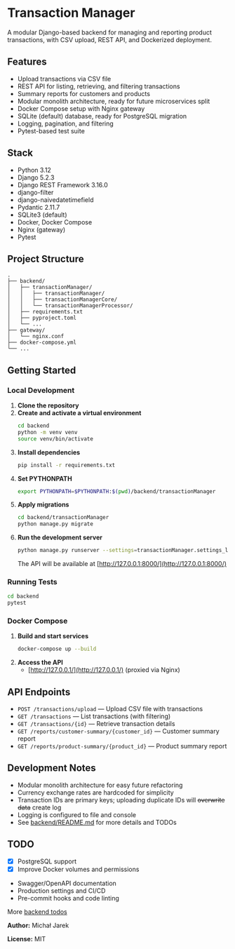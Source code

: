 # Transaction Manager

A modular Django-based backend for managing and reporting product transactions, with CSV upload, REST API, and Dockerized deployment.

## Features

- Upload transactions via CSV file
- REST API for listing, retrieving, and filtering transactions
- Summary reports for customers and products
- Modular monolith architecture, ready for future microservices split
- Docker Compose setup with Nginx gateway
- SQLite (default) database, ready for PostgreSQL migration
- Logging, pagination, and filtering
- Pytest-based test suite

## Stack

- Python 3.12
- Django 5.2.3
- Django REST Framework 3.16.0
- django-filter
- django-naivedatetimefield
- Pydantic 2.11.7
- SQLite3 (default)
- Docker, Docker Compose
- Nginx (gateway)
- Pytest

## Project Structure

```
.
├── backend/
│   ├── transactionManager/
│   │   ├── transactionManager/
│   │   ├── transactionManagerCore/
│   │   └── transactionManagerProcessor/
│   ├── requirements.txt
│   ├── pyproject.toml
│   └── ...
├── gateway/
│   └── nginx.conf
├── docker-compose.yml
└── ...
```

## Getting Started

### Local Development

1. **Clone the repository**
2. **Create and activate a virtual environment**
   ```sh
   cd backend
   python -m venv venv
   source venv/bin/activate
   ```
3. **Install dependencies**
   ```sh
   pip install -r requirements.txt
   ```
4. **Set PYTHONPATH**
   ```sh
   export PYTHONPATH=$PYTHONPATH:$(pwd)/backend/transactionManager
   ```
5. **Apply migrations**
   ```sh
   cd backend/transactionManager
   python manage.py migrate
   ```
6. **Run the development server**
   ```sh
   python manage.py runserver --settings=transactionManager.settings_local
   ```
   The API will be available at [http://127.0.0.1:8000/](http://127.0.0.1:8000/)

### Running Tests

```sh
cd backend
pytest
```

### Docker Compose

1. **Build and start services**
   ```sh
   docker-compose up --build
   ```
2. **Access the API**
   - [http://127.0.0.1/](http://127.0.0.1/) (proxied via Nginx)

## API Endpoints

- `POST /transactions/upload` — Upload CSV file with transactions
- `GET /transactions` — List transactions (with filtering)
- `GET /transactions/{id}` — Retrieve transaction details
- `GET /reports/customer-summary/{customer_id}` — Customer summary report
- `GET /reports/product-summary/{product_id}` — Product summary report

## Development Notes

- Modular monolith architecture for easy future refactoring
- Currency exchange rates are hardcoded for simplicity
- Transaction IDs are primary keys; uploading duplicate IDs will ~~overwrite data~~ create log
- Logging is configured to file and console
- See [backend/README.md](backend/README.md) for more details and TODOs

## TODO

- [x] PostgreSQL support
- [x] Improve Docker volumes and permissions
- Swagger/OpenAPI documentation
- Production settings and CI/CD
- Pre-commit hooks and code linting

More [backend todos](backend/README.md#todo)

**Author:** Michał Jarek

**License:** MIT
